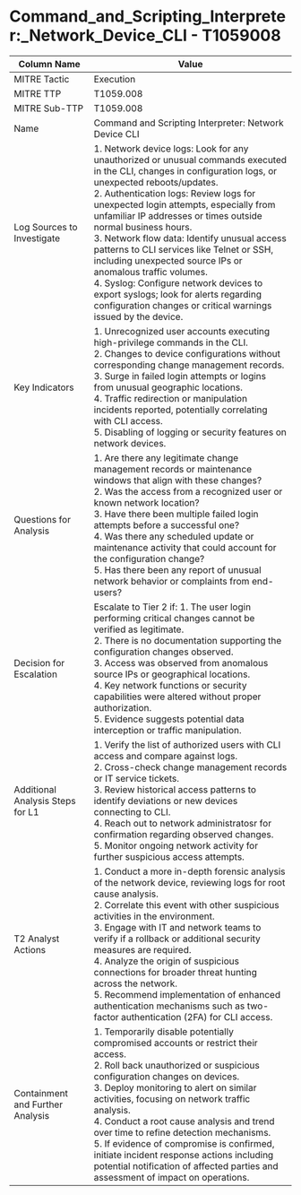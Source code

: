 # Command_and_Scripting_Interpreter:_Network_Device_CLI - T1059008

| Column Name | Value |
|-------------|-------|
| MITRE Tactic | Execution |
| MITRE TTP | T1059.008 |
| MITRE Sub-TTP | T1059.008 |
| Name | Command and Scripting Interpreter: Network Device CLI |
| Log Sources to Investigate | 1. Network device logs: Look for any unauthorized or unusual commands executed in the CLI, changes in configuration logs, or unexpected reboots/updates.<br>2. Authentication logs: Review logs for unexpected login attempts, especially from unfamiliar IP addresses or times outside normal business hours.<br>3. Network flow data: Identify unusual access patterns to CLI services like Telnet or SSH, including unexpected source IPs or anomalous traffic volumes.<br>4. Syslog: Configure network devices to export syslogs; look for alerts regarding configuration changes or critical warnings issued by the device. |
| Key Indicators | 1. Unrecognized user accounts executing high-privilege commands in the CLI.<br>2. Changes to device configurations without corresponding change management records.<br>3. Surge in failed login attempts or logins from unusual geographic locations.<br>4. Traffic redirection or manipulation incidents reported, potentially correlating with CLI access.<br>5. Disabling of logging or security features on network devices. |
| Questions for Analysis | 1. Are there any legitimate change management records or maintenance windows that align with these changes?<br>2. Was the access from a recognized user or known network location?<br>3. Have there been multiple failed login attempts before a successful one?<br>4. Was there any scheduled update or maintenance activity that could account for the configuration change?<br>5. Has there been any report of unusual network behavior or complaints from end-users? |
| Decision for Escalation | Escalate to Tier 2 if: 1. The user login performing critical changes cannot be verified as legitimate.<br>2. There is no documentation supporting the configuration changes observed.<br>3. Access was observed from anomalous source IPs or geographical locations.<br>4. Key network functions or security capabilities were altered without proper authorization.<br>5. Evidence suggests potential data interception or traffic manipulation. |
| Additional Analysis Steps for L1 | 1. Verify the list of authorized users with CLI access and compare against logs.<br>2. Cross-check change management records or IT service tickets.<br>3. Review historical access patterns to identify deviations or new devices connecting to CLI.<br>4. Reach out to network administratosr for confirmation regarding observed changes.<br>5. Monitor ongoing network activity for further suspicious access attempts. |
| T2 Analyst Actions | 1. Conduct a more in-depth forensic analysis of the network device, reviewing logs for root cause analysis.<br>2. Correlate this event with other suspicious activities in the environment.<br>3. Engage with IT and network teams to verify if a rollback or additional security measures are required.<br>4. Analyze the origin of suspicious connections for broader threat hunting across the network.<br>5. Recommend implementation of enhanced authentication mechanisms such as two-factor authentication (2FA) for CLI access. |
| Containment and Further Analysis | 1. Temporarily disable potentially compromised accounts or restrict their access.<br>2. Roll back unauthorized or suspicious configuration changes on devices.<br>3. Deploy monitoring to alert on similar activities, focusing on network traffic analysis.<br>4. Conduct a root cause analysis and trend over time to refine detection mechanisms.<br>5. If evidence of compromise is confirmed, initiate incident response actions including potential notification of affected parties and assessment of impact on operations. |
